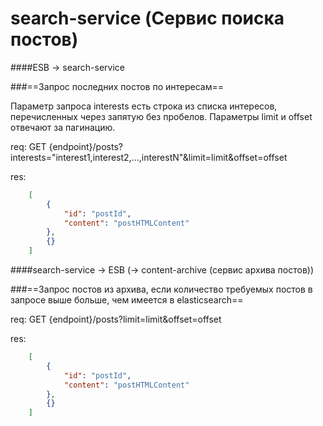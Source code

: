 # search-service (Сервис поиска постов)

####ESB -> search-service

###==Запрос последних постов по интересам==

Параметр запроса interests есть строка из списка интересов,  
перечисленных через запятую без пробелов. Параметры limit и offset отвечают за пагинацию.

req: GET {endpoint}/posts?interests="interest1,interest2,...,interestN"&limit=limit&offset=offset

res: 
```JSON
    [  
        {  
            "id": "postId",  
            "content": "postHTMLContent" 
        },  
        {}  
    ]
```

####search-service -> ESB (-> content-archive (сервис архива постов))

###==Запрос постов из архива, если количество требуемых постов в запросе выше больше, чем имеется в elasticsearch==

req: GET {endpoint}/posts?limit=limit&offset=offset

res: 
```JSON
    [  
        {  
            "id": "postId",  
            "content": "postHTMLContent" 
        },  
        {}  
    ]
```